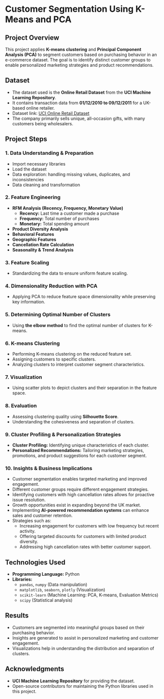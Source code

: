# Customer Segmentation Using K-Means and PCA

## Project Overview
This project applies **K-means clustering** and **Principal Component Analysis (PCA)** to segment customers based on purchasing behavior in an e-commerce dataset. The goal is to identify distinct customer groups to enable personalized marketing strategies and product recommendations.

## Dataset
- The dataset used is the **Online Retail Dataset** from the **UCI Machine Learning Repository**.
- It contains transaction data from **01/12/2010 to 09/12/2011** for a UK-based online retailer.
- Dataset link: [UCI Online Retail Dataset](https://archive.ics.uci.edu/ml/datasets/online+retail)
- The company primarily sells unique, all-occasion gifts, with many customers being wholesalers.

## Project Steps
### **1. Data Understanding & Preparation**
- Import necessary libraries
- Load the dataset
- Data exploration: handling missing values, duplicates, and inconsistencies
- Data cleaning and transformation

### **2. Feature Engineering**
- **RFM Analysis (Recency, Frequency, Monetary Value)**
  - **Recency:** Last time a customer made a purchase
  - **Frequency:** Total number of purchases
  - **Monetary:** Total spending amount
- **Product Diversity Analysis**
- **Behavioral Features**
- **Geographic Features**
- **Cancellation Rate Calculation**
- **Seasonality & Trend Analysis**

### **3. Feature Scaling**
- Standardizing the data to ensure uniform feature scaling.

### **4. Dimensionality Reduction with PCA**
- Applying PCA to reduce feature space dimensionality while preserving key information.

### **5. Determining Optimal Number of Clusters**
- Using **the elbow method** to find the optimal number of clusters for K-means.

### **6. K-means Clustering**
- Performing K-means clustering on the reduced feature set.
- Assigning customers to specific clusters.
- Analyzing clusters to interpret customer segment characteristics.

### **7. Visualization**
- Using scatter plots to depict clusters and their separation in the feature space.

### **8. Evaluation**
- Assessing clustering quality using **Silhouette Score**.
- Understanding the cohesiveness and separation of clusters.

### **9. Cluster Profiling & Personalization Strategies**
- **Cluster Profiling:** Identifying unique characteristics of each cluster.
- **Personalized Recommendations:** Tailoring marketing strategies, promotions, and product suggestions for each customer segment.

### **10. Insights & Business Implications**
- Customer segmentation enables targeted marketing and improved engagement.
- Different customer groups require different engagement strategies.
- Identifying customers with high cancellation rates allows for proactive issue resolution.
- Growth opportunities exist in expanding beyond the UK market.
- Implementing **AI-powered recommendation systems** can enhance sales and customer retention.
- Strategies such as:
  - Increasing engagement for customers with low frequency but recent activity.
  - Offering targeted discounts for customers with limited product diversity.
  - Addressing high cancellation rates with better customer support.

## Technologies Used
- **Programming Language:** Python
- **Libraries:**
  - `pandas`, `numpy` (Data manipulation)
  - `matplotlib`, `seaborn`, `plotly` (Visualization)
  - `scikit-learn` (Machine Learning: PCA, K-means, Evaluation Metrics)
  - `scipy` (Statistical analysis)


## Results
- Customers are segmented into meaningful groups based on their purchasing behavior.
- Insights are generated to assist in personalized marketing and customer engagement.
- Visualizations help in understanding the distribution and separation of clusters.


## Acknowledgments
- **UCI Machine Learning Repository** for providing the dataset.
- Open-source contributors for maintaining the Python libraries used in this project.

